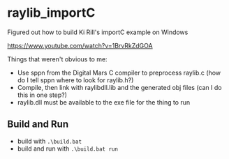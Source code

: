 # raylib_importC
Figured out how to build Ki Rill's importC example on Windows

https://www.youtube.com/watch?v=1BrvRkZdGOA

Things that weren't obvious to me:

* Use sppn from the Digital Mars C compiler to preprocess raylib.c (how do I tell sppn where to look for raylib.h?)
* Compile, then link with raylibdll.lib and the generated obj files (can I do this in one step?)
* raylib.dll must be available to the exe file for the thing to run


## Build and Run

* build with `.\build.bat`
* build and run with `.\build.bat run`